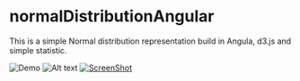 # normalDistributionAngular

This is a simple Normal distribution representation build in Angula, d3.js and simple statistic.


![Demo](http://i.imgur.com/0qRsBKJ.gifv)
![Alt text](http://i.imgur.com/0qRsBKJ.gifv "Optional Title")
[![ScreenShot](http://i.imgur.com/0qRsBKJ.gif)](https://www.youtube.com/watch?v=iXk-5WrQy9E)
